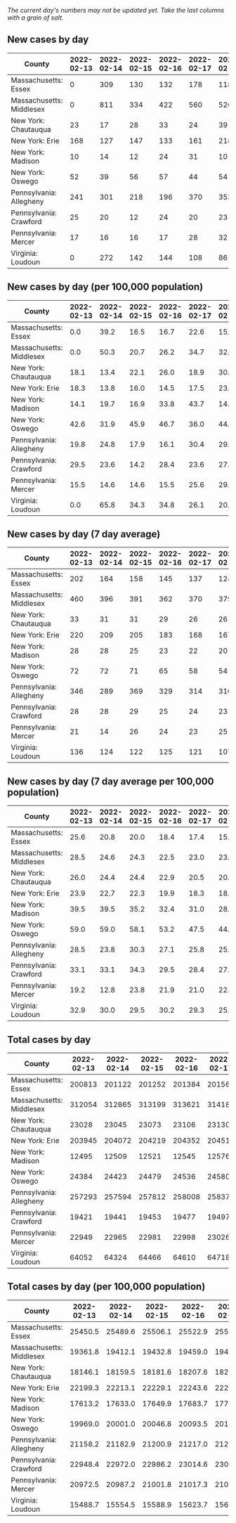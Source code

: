 _The current day's numbers may not be updated yet. Take the last columns with a grain of salt._
## New cases by day

| County | 2022-02-13 | 2022-02-14 | 2022-02-15 | 2022-02-16 | 2022-02-17 | 2022-02-18 | 2022-02-19 |
| --- | --- | --- | --- | --- | --- | --- | --- |
| Massachusetts: Essex | 0 | 309 | 130 | 132 | 178 | 118 |  |
| Massachusetts: Middlesex | 0 | 811 | 334 | 422 | 560 | 526 |  |
| New York: Chautauqua | 23 | 17 | 28 | 33 | 24 | 39 |  |
| New York: Erie | 168 | 127 | 147 | 133 | 161 | 218 |  |
| New York: Madison | 10 | 14 | 12 | 24 | 31 | 10 |  |
| New York: Oswego | 52 | 39 | 56 | 57 | 44 | 54 |  |
| Pennsylvania: Allegheny | 241 | 301 | 218 | 196 | 370 | 353 |  |
| Pennsylvania: Crawford | 25 | 20 | 12 | 24 | 20 | 23 |  |
| Pennsylvania: Mercer | 17 | 16 | 16 | 17 | 28 | 32 |  |
| Virginia: Loudoun | 0 | 272 | 142 | 144 | 108 | 86 |  |

## New cases by day (per 100,000 population)

| County | 2022-02-13 | 2022-02-14 | 2022-02-15 | 2022-02-16 | 2022-02-17 | 2022-02-18 | 2022-02-19 |
| --- | --- | --- | --- | --- | --- | --- | --- |
| Massachusetts: Essex | 0.0 | 39.2 | 16.5 | 16.7 | 22.6 | 15.0 |  |
| Massachusetts: Middlesex | 0.0 | 50.3 | 20.7 | 26.2 | 34.7 | 32.6 |  |
| New York: Chautauqua | 18.1 | 13.4 | 22.1 | 26.0 | 18.9 | 30.7 |  |
| New York: Erie | 18.3 | 13.8 | 16.0 | 14.5 | 17.5 | 23.7 |  |
| New York: Madison | 14.1 | 19.7 | 16.9 | 33.8 | 43.7 | 14.1 |  |
| New York: Oswego | 42.6 | 31.9 | 45.9 | 46.7 | 36.0 | 44.2 |  |
| Pennsylvania: Allegheny | 19.8 | 24.8 | 17.9 | 16.1 | 30.4 | 29.0 |  |
| Pennsylvania: Crawford | 29.5 | 23.6 | 14.2 | 28.4 | 23.6 | 27.2 |  |
| Pennsylvania: Mercer | 15.5 | 14.6 | 14.6 | 15.5 | 25.6 | 29.2 |  |
| Virginia: Loudoun | 0.0 | 65.8 | 34.3 | 34.8 | 26.1 | 20.8 |  |

## New cases by day (7 day average)

| County | 2022-02-13 | 2022-02-14 | 2022-02-15 | 2022-02-16 | 2022-02-17 | 2022-02-18 | 2022-02-19 |
| --- | --- | --- | --- | --- | --- | --- | --- |
| Massachusetts: Essex | 202 | 164 | 158 | 145 | 137 | 124 |  |
| Massachusetts: Middlesex | 460 | 396 | 391 | 362 | 370 | 379 |  |
| New York: Chautauqua | 33 | 31 | 31 | 29 | 26 | 26 |  |
| New York: Erie | 220 | 209 | 205 | 183 | 168 | 167 |  |
| New York: Madison | 28 | 28 | 25 | 23 | 22 | 20 |  |
| New York: Oswego | 72 | 72 | 71 | 65 | 58 | 54 |  |
| Pennsylvania: Allegheny | 346 | 289 | 369 | 329 | 314 | 310 |  |
| Pennsylvania: Crawford | 28 | 28 | 29 | 25 | 24 | 23 |  |
| Pennsylvania: Mercer | 21 | 14 | 26 | 24 | 23 | 25 |  |
| Virginia: Loudoun | 136 | 124 | 122 | 125 | 121 | 107 |  |

## New cases by day (7 day average per 100,000 population)

| County | 2022-02-13 | 2022-02-14 | 2022-02-15 | 2022-02-16 | 2022-02-17 | 2022-02-18 | 2022-02-19 |
| --- | --- | --- | --- | --- | --- | --- | --- |
| Massachusetts: Essex | 25.6 | 20.8 | 20.0 | 18.4 | 17.4 | 15.7 |  |
| Massachusetts: Middlesex | 28.5 | 24.6 | 24.3 | 22.5 | 23.0 | 23.5 |  |
| New York: Chautauqua | 26.0 | 24.4 | 24.4 | 22.9 | 20.5 | 20.5 |  |
| New York: Erie | 23.9 | 22.7 | 22.3 | 19.9 | 18.3 | 18.2 |  |
| New York: Madison | 39.5 | 39.5 | 35.2 | 32.4 | 31.0 | 28.2 |  |
| New York: Oswego | 59.0 | 59.0 | 58.1 | 53.2 | 47.5 | 44.2 |  |
| Pennsylvania: Allegheny | 28.5 | 23.8 | 30.3 | 27.1 | 25.8 | 25.5 |  |
| Pennsylvania: Crawford | 33.1 | 33.1 | 34.3 | 29.5 | 28.4 | 27.2 |  |
| Pennsylvania: Mercer | 19.2 | 12.8 | 23.8 | 21.9 | 21.0 | 22.8 |  |
| Virginia: Loudoun | 32.9 | 30.0 | 29.5 | 30.2 | 29.3 | 25.9 |  |

## Total cases by day

| County | 2022-02-13 | 2022-02-14 | 2022-02-15 | 2022-02-16 | 2022-02-17 | 2022-02-18 | 2022-02-19 |
| --- | --- | --- | --- | --- | --- | --- | --- |
| Massachusetts: Essex | 200813 | 201122 | 201252 | 201384 | 201562 | 201680 |  |
| Massachusetts: Middlesex | 312054 | 312865 | 313199 | 313621 | 314181 | 314707 |  |
| New York: Chautauqua | 23028 | 23045 | 23073 | 23106 | 23130 | 23169 |  |
| New York: Erie | 203945 | 204072 | 204219 | 204352 | 204513 | 204731 |  |
| New York: Madison | 12495 | 12509 | 12521 | 12545 | 12576 | 12586 |  |
| New York: Oswego | 24384 | 24423 | 24479 | 24536 | 24580 | 24634 |  |
| Pennsylvania: Allegheny | 257293 | 257594 | 257812 | 258008 | 258378 | 258731 |  |
| Pennsylvania: Crawford | 19421 | 19441 | 19453 | 19477 | 19497 | 19520 |  |
| Pennsylvania: Mercer | 22949 | 22965 | 22981 | 22998 | 23026 | 23058 |  |
| Virginia: Loudoun | 64052 | 64324 | 64466 | 64610 | 64718 | 64804 |  |

## Total cases by day (per 100,000 population)

| County | 2022-02-13 | 2022-02-14 | 2022-02-15 | 2022-02-16 | 2022-02-17 | 2022-02-18 | 2022-02-19 |
| --- | --- | --- | --- | --- | --- | --- | --- |
| Massachusetts: Essex | 25450.5 | 25489.6 | 25506.1 | 25522.9 | 25545.4 | 25560.4 |  |
| Massachusetts: Middlesex | 19361.8 | 19412.1 | 19432.8 | 19459.0 | 19493.8 | 19526.4 |  |
| New York: Chautauqua | 18146.1 | 18159.5 | 18181.6 | 18207.6 | 18226.5 | 18257.3 |  |
| New York: Erie | 22199.3 | 22213.1 | 22229.1 | 22243.6 | 22261.1 | 22284.8 |  |
| New York: Madison | 17613.2 | 17633.0 | 17649.9 | 17683.7 | 17727.4 | 17741.5 |  |
| New York: Oswego | 19969.0 | 20001.0 | 20046.8 | 20093.5 | 20129.6 | 20173.8 |  |
| Pennsylvania: Allegheny | 21158.2 | 21182.9 | 21200.9 | 21217.0 | 21247.4 | 21276.4 |  |
| Pennsylvania: Crawford | 22948.4 | 22972.0 | 22986.2 | 23014.6 | 23038.2 | 23065.4 |  |
| Pennsylvania: Mercer | 20972.5 | 20987.2 | 21001.8 | 21017.3 | 21042.9 | 21072.2 |  |
| Virginia: Loudoun | 15488.7 | 15554.5 | 15588.9 | 15623.7 | 15649.8 | 15670.6 |  |
